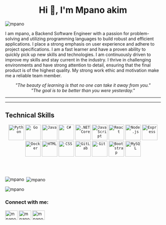 <h1 align="center">Hi 👋, I'm Mpano akim</h1>

<p align="left"> <img src="https://komarev.com/ghpvc/?username=mpano&label=Profile%20views&color=0e75b6&style=flat" alt="mpano" /> </p>

I am mpano, a Backend Software Engineer with a passion for problem-solving and utilizing programming languages to build robust and efficient applications. I place a strong emphasis on user experience and adhere to project specifications. I am a fast learner and have a proven ability to quickly pick up new skills and technologies. I am continuously driven to improve my skills and stay current in the industry. I thrive in challenging environments and have strong attention to detail, ensuring that the final product is of the highest quality. My strong work ethic and motivation make me a reliable team member.

<div align="center">
	<i>"The beauty of learning is that no one can take it away from you."</i> 
	<br><i>"The goal is to be better than you were yesterday."</i>
</div>

<hr>


<hr>

## Technical Skills

<div align="center">
	<code><img height="50" src="https://user-images.githubusercontent.com/25181517/183423507-c056a6f9-1ba8-4312-a350-19bcbc5a8697.png" alt="Python" title="Python" /></code>
	<code><img height="50" src="https://user-images.githubusercontent.com/25181517/192149581-88194d20-1a37-4be8-8801-5dc0017ffbbe.png" alt="Go" title="Go" /></code>
	<code><img height="50" src="https://user-images.githubusercontent.com/25181517/117201156-9a724800-adec-11eb-9a9d-3cd0f67da4bc.png" alt="Java" title="Java" /></code>
	<code><img height="50" src="https://user-images.githubusercontent.com/25181517/121405384-444d7300-c95d-11eb-959f-913020d3bf90.png" alt="C#" title="C#" /></code>
	<code><img height="50" src="https://user-images.githubusercontent.com/25181517/121405754-b4f48f80-c95d-11eb-8893-fc325bde617f.png" alt=".NET Core" title=".NET Core" /></code>
	<code><img height="50" src="https://user-images.githubusercontent.com/25181517/117447155-6a868a00-af3d-11eb-9cfe-245df15c9f3f.png" alt="JavaScript" title="JavaScript" /></code>
	<code><img height="50" src="https://user-images.githubusercontent.com/25181517/183897015-94a058a6-b86e-4e42-a37f-bf92061753e5.png" alt="React" title="React" /></code>
	<code><img height="50" src="https://user-images.githubusercontent.com/25181517/183568594-85e280a7-0d7e-4d1a-9028-c8c2209e073c.png" alt="Node.js" title="Node.js" /></code>
	<code><img height="50" src="https://user-images.githubusercontent.com/25181517/183859966-a3462d8d-1bc7-4880-b353-e2cbed900ed6.png" alt="Express" title="Express" /></code>
	<code><img height="50" src="https://user-images.githubusercontent.com/25181517/117207330-263ba280-adf4-11eb-9b97-0ac5b40bc3be.png" alt="Docker" title="Docker" /></code>
	<code><img height="50" src="https://user-images.githubusercontent.com/25181517/192158954-f88b5814-d510-4564-b285-dff7d6400dad.png" alt="HTML" title="HTML" /></code>
	<code><img height="50" src="https://user-images.githubusercontent.com/25181517/183898674-75a4a1b1-f960-4ea9-abcb-637170a00a75.png" alt="CSS" title="CSS" /></code>
	<code><img height="50" src="https://user-images.githubusercontent.com/25181517/192108376-c675d39b-90f6-4073-bde6-5a9291644657.png" alt="GitLab" title="GitLab" /></code>
	<code><img height="50" src="https://user-images.githubusercontent.com/25181517/192108372-f71d70ac-7ae6-4c0d-8395-51d8870c2ef0.png" alt="Git" title="Git" /></code>
	<code><img height="50" src="https://user-images.githubusercontent.com/25181517/183898054-b3d693d4-dafb-4808-a509-bab54cf5de34.png" alt="Bootstrap" title="Bootstrap" /></code>
	<code><img height="50" src="https://user-images.githubusercontent.com/25181517/183896128-ec99105a-ec1a-4d85-b08b-1aa1620b2046.png" alt="MySQL" title="MySQL" /></code>
</div>

<br><br>

<p><img align="left" src="https://github-readme-stats.vercel.app/api/top-langs?username=mpano&hide=html,javascript,css,hack,scss,php&show_icons=true&locale=en&layout=compact&theme=tokyonight" alt="mpano" /></p>

<p>&nbsp;<img align="center" src="https://github-readme-stats.vercel.app/api?username=mpano&show_icons=true&locale=en&theme=tokyonight" alt="mpano" /></p>

<p><img align="center" src="https://github-readme-streak-stats.herokuapp.com/?user=mpano&&theme=tokyonight" alt="mpano" /></p>

<h3 align="left">Connect with me:</h3>
<p align="left">
<a href="https://twitter.com/mpanoakim" target="blank"><img align="center" src="https://raw.githubusercontent.com/rahuldkjain/github-profile-readme-generator/master/src/images/icons/Social/twitter.svg" alt="mpanoakim" height="30" width="40" /></a>
<a href="https://linkedin.com/in/mpano-akim-90b0561b8" target="blank"><img align="center" src="https://raw.githubusercontent.com/rahuldkjain/github-profile-readme-generator/master/src/images/icons/Social/linked-in-alt.svg" alt="mpano-akim-90b0561b8" height="30" width="40" /></a>
<a href="https://instagram.com/mpanoakim" target="blank"><img align="center" src="https://raw.githubusercontent.com/rahuldkjain/github-profile-readme-generator/master/src/images/icons/Social/instagram.svg" alt="mpanoakim" height="30" width="40" /></a>
</p>

